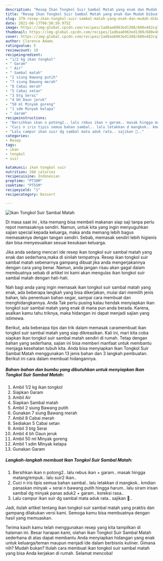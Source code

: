 ```yaml
---
description: "Resep Ikan Tongkol Suir Sambal Matah yang enak dan Mudah Dibuat"
title: "Resep Ikan Tongkol Suir Sambal Matah yang enak dan Mudah Dibuat"
slug: 379-resep-ikan-tongkol-suir-sambal-matah-yang-enak-dan-mudah-dibuat
date: 2021-06-17T06:50:59.975Z
image: https://img-global.cpcdn.com/recipes/1ad6aa6963ed1308/680x482cq70/ikan-tongkol-suir-sambal-matah-foto-resep-utama.jpg
thumbnail: https://img-global.cpcdn.com/recipes/1ad6aa6963ed1308/680x482cq70/ikan-tongkol-suir-sambal-matah-foto-resep-utama.jpg
cover: https://img-global.cpcdn.com/recipes/1ad6aa6963ed1308/680x482cq70/ikan-tongkol-suir-sambal-matah-foto-resep-utama.jpg
author: Clarence Adams
ratingvalue: 5
reviewcount: 10
recipeingredient:
- "1/2 kg ikan tongkol"
- " Garam"
- " Air"
- " Sambal matah"
- "2 siung Bawang putih"
- "7 siung Bawang merah"
- "8 Cabai merah"
- "5 Cabai setan"
- "3 btg Serai"
- "4 bh Daun jeruk"
- "50 ml Minyak goreng"
- "1 sdm Minyak kelapa"
- " Garam"
recipeinstructions:
- "Bersihkan ikan n potong2.. lalu rebus ikan + garam.. masak hingga matang/empuk.. lalu suir2 ikan.."
- "Cuci n iris tipis semua bahan sambal.. lalu letakkan d mangkok.. kmdian panaskan minyak + serai n bawang putih hingga harum.. lalu siram irisan sambal dg minyak panas aduk2 + garam.. koreksi rasa.."
- "Lalu campur ikan suir dg sambal mata aduk rata.. sajikan 💛.."
categories:
- Resep
tags:
- ikan
- tongkol
- suir

katakunci: ikan tongkol suir 
nutrition: 268 calories
recipecuisine: Indonesian
preptime: "PT30M"
cooktime: "PT55M"
recipeyield: "1"
recipecategory: Dessert

---
```



![Ikan Tongkol Suir Sambal Matah](https://img-global.cpcdn.com/recipes/1ad6aa6963ed1308/680x482cq70/ikan-tongkol-suir-sambal-matah-foto-resep-utama.jpg)

Di masa  saat ini , kita memang bisa membeli makanan siap saji tanpa perlu repot memasaknya sendiri. Namun, untuk kita yang ingin menyuguhkan sajian special kepada keluarga, maka anda memang lebih bagus memasaknya dengan tangan sendiri. Sebab, memasak sendiri lebih higienis dan bisa menyesuaikan sesuai kesukaan keluarga.

Jika anda sedang mencari ide resep ikan tongkol suir sambal matah yang enak dan sederhana,maka di sinilah tempatnya. Resep ikan tongkol suir sambal matah  sebenarnya gampang dibuat jika anda mengerjakannya dengan cara yang benar. Namun, anda jangan risau akan gagal dalam membuatnya 
sebab di artikel ini kami akan mengulas ikan tongkol suir sambal matah dengan hati-hati.  



Nah bagi anda yang ingin memasak ikan tongkol suir sambal matah yang enak, ada beberapa langkah yang bisa dikerjakan, mulai dari memilih jenis bahan, lalu penentuan bahan segar, sampai cara membuat dan menghidangkannya. Anda Tak perlu pusing kalau hendak menyiapkan ikan tongkol suir sambal matah yang enak di mana pun anda berada. Karena, asalkan kamu  tahu triknya, maka hidangan ini dapat menjadi sajian yang istimewa.

Berikut, ada beberapa tips dan trik dalam memasak caramembuat ikan tongkol suir sambal matah yang siap dikreasikan. Kali ini, mari kita coba siapkan ikan tongkol suir sambal matah sendiri di rumah. Tetap dengan bahan yang sederhana, sajian ini bisa memberi manfaat untuk membantu menjaga kesehatan tubuh kita. Anda bisa menyiapkan Ikan Tongkol Suir Sambal Matah menggunakan 13 jenis bahan dan 3 langkah pembuatan. Berikut ini cara dalam membuat hidangannya.

<!--inarticleads1-->

##### Bahan-bahan dan bumbu yang dibutuhkan untuk menyiapkan Ikan Tongkol Suir Sambal Matah:

1. Ambil 1/2 kg ikan tongkol
1. Siapkan  Garam
1. Ambil  Air
1. Siapkan  Sambal matah
1. Ambil 2 siung Bawang putih
1. Gunakan 7 siung Bawang merah
1. Ambil 8 Cabai merah
1. Sediakan 5 Cabai setan
1. Ambil 3 btg Serai
1. Ambil 4 bh Daun jeruk
1. Ambil 50 ml Minyak goreng
1. Ambil 1 sdm Minyak kelapa
1. Gunakan  Garam




<!--inarticleads2-->

##### Langkah-langkah membuat Ikan Tongkol Suir Sambal Matah:

1. Bersihkan ikan n potong2.. lalu rebus ikan + garam.. masak hingga matang/empuk.. lalu suir2 ikan..
1. Cuci n iris tipis semua bahan sambal.. lalu letakkan d mangkok.. kmdian panaskan minyak + serai n bawang putih hingga harum.. lalu siram irisan sambal dg minyak panas aduk2 + garam.. koreksi rasa..
1. Lalu campur ikan suir dg sambal mata aduk rata.. sajikan 💛..




Jadi, itulah artikel tentang  ikan tongkol suir sambal matah  yang praktis dan gampang dilakukan versi kami. Semoga kamu bisa membuatnya dengan hasil yang memuaskan. 

Terima kasih kamu telah menggunakan resep yang kita tampilkan di halaman ini. Besar harapan kami, olahan  Ikan Tongkol Suir Sambal Matah sederhana di atas dapat membantu Anda menyiapkan hidangan yang enak untuk keluarga/teman maupun menjadi ide dalam berbisnis kuliner. Gimana nih? Mudah bukan? Itulah cara membuat ikan tongkol suir sambal matah yang bisa Anda kerjakan di rumah. Selamat mencoba!

